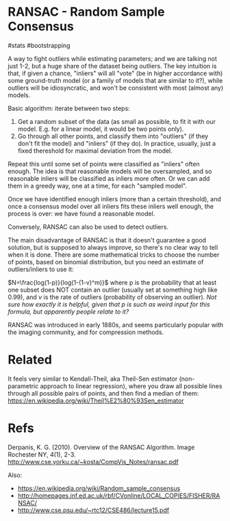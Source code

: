 # RANSAC - Random Sample Consensus

#stats #bootstrapping

A way to fight outliers while estimating parameters; and we are talking not just 1-2, but a huge share of the dataset being outliers. The key intuition is that, if given a chance, "inliers" will all "vote" (be in higher accordance with) some ground-truth model (or a family of models that are similar to it?), while outliers will be idiosyncratic, and won't be consistent with most (almost any) models.

Basic algorithm: iterate between two steps:
1. Get a random subset of the data (as small as possible, to fit it with our model. E.g. for a linear model, it would be two points only).
2. Go through all other points, and classify them into "outliers" (if they don't fit the model) and "inliers" (if they do). In practice, usually, just a fixed thereshold for maximal deviation from the model.

Repeat this until some set of points were classified as "inliers" often enough. The idea is that reasonable models will be oversampled, and so reasonable inliers will be classified as inliers more often. Or we can add them in a greedy way, one at a time, for each "sampled model".

Once we have identified enough inliers (more than a certain threshold), and once a consensus model over all inliers fits these inliers well enough, the process is over: we have found a reasonable model.

Conversely, RANSAC can also be used to detect outliers.

The main disadvantage of RANSAC is that it doesn't guarantee a good solution, but is supposed to always improve, so there's no clear way to tell when it is done. There are some mathematical tricks to choose the number of points, based on binomial distribution, but you need an estimate of outliers/inliers to use it:

$N=\frac{log(1-p)}{log(1-(1-v)^m)}$ where p is the probability that at least one subset does NOT contain an outlier (usually set at something high like 0.99), and $v$ is the rate of outliers (probability of observing an outlier). _Not sure how exactly it is helpful, given that p is such as weird input for this formula, but apparently people relate to it?_

RANSAC was introduced in early 1880s, and seems particularly popular with the imaging community, and for compression methods.

# Related

It feels very similar to Kendall-Theil, aka Theil-Sen estimator (non-parametric approach to linear regression), where you draw all possible lines through all possible pairs of points, and then find a median of them:
https://en.wikipedia.org/wiki/Theil%E2%80%93Sen_estimator

# Refs

Derpanis, K. G. (2010). Overview of the RANSAC Algorithm. Image Rochester NY, 4(1), 2-3.
http://www.cse.yorku.ca/~kosta/CompVis_Notes/ransac.pdf

Also: 
* https://en.wikipedia.org/wiki/Random_sample_consensus
* http://homepages.inf.ed.ac.uk/rbf/CVonline/LOCAL_COPIES/FISHER/RANSAC/
* http://www.cse.psu.edu/~rtc12/CSE486/lecture15.pdf